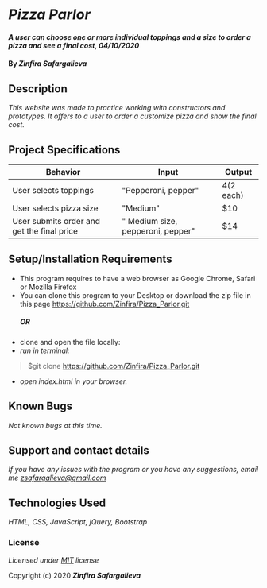 # _Pizza Parlor_

#### _A user can choose one or more individual toppings and a size to order a pizza and see a final cost, 04/10/2020_

#### By _**Zinfira Safargalieva**_

## Description

_This website was made to practice working with constructors and prototypes. It offers to a user to order a customize pizza and show the final cost._

## Project Specifications
| Behavior | Input | Output |
|----------|-------|--------|
| User selects toppings| "Pepperoni, pepper" | $4 ($2 each) |
| User selects pizza size| "Medium" | $10| 
 User submits order and get the final price | " Medium size, pepperoni, pepper" | $14 |

## Setup/Installation Requirements

* This program requires to have a web browser as Google Chrome, Safari or Mozilla Firefox
* You can clone this program to your Desktop or download the zip file in this page
  <https://github.com/Zinfira/Pizza_Parlor.git>
  ##### OR #####
* clone and open the file locally:
*  _run in terminal:_
>$git clone https://github.com/Zinfira/Pizza_Parlor.git
* _open index.html in your browser._

## Known Bugs

_Not known bugs at this time._

## Support and contact details

_If you have any issues with the program or you have any suggestions, email me <zsafargalieva@gmail.com>_

## Technologies Used

_HTML, CSS, JavaScript, jQuery, Bootstrap_

### License

*Licensed under [MIT](https://en.wikipedia.org/wiki/MIT_License) license*

Copyright (c) 2020 **_Zinfira Safargalieva_**

